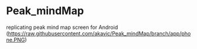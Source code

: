 # Peak_mindMap
replicating peak mind map screen for Android
(https://raw.githubusercontent.com/akavic/Peak_mindMap/branch/app/phone.PNG)


